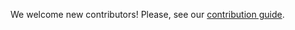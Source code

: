 We welcome new contributors! Please, see our
[contribution guide](https://open-metric-learning.readthedocs.io/en/latest/from_readme/contributing.html).
